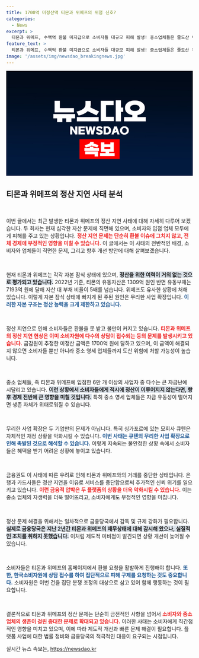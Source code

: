 ```yaml
---
title: 1700억 미정산액 티몬과 위메프의 위험 신호?
categories:
  - News
excerpt: >
  티몬과 위메프, 수백억 환불 미지급으로 소비자들 대규모 피해 발생! 중소업체들은 줄도산 위기, 금융권 거래도 중단. 무리한 사업 확장과 법적 미비가 초래한 이번 사태, 후폭풍이 어떻게 이어질지 귀추가 주목된다.
feature_text: >
  티몬과 위메프, 수백억 환불 미지급으로 소비자들 대규모 피해 발생! 중소업체들은 줄도산 위기, 금융권 거래도 중단. 무리한 사업 확장과 법적 미비가 초래한 이번 사태, 후폭풍이 어떻게 이어질지 귀추가 주목된다.
image: '/assets/img/newsdao_breakingnews.jpg'
---
```


<p><img src="/assets/img/newsdao_breakingnews.jpg" alt="bookingtag 속보" /></p>

<h2 data-ke-size="size26">티몬과 위메프의 정산 지연 사태 분석</h2>

<p data-ke-size="size16">&nbsp;</p>

<p>이번 글에서는 최근 발생한 티몬과 위메프의 정산 지연 사태에 대해 자세히 다루어 보겠습니다. 두 회사는 현재 심각한 자산 문제에 직면해 있으며, 소비자와 입점 업체 모두에게 피해를 주고 있는 상황입니다. <b><span style="color: #ee2323;">정산 지연 문제는 단순히 환불 이슈에 그치지 않고, 전체 경제에 부정적인 영향을 미칠 수 있습니다.</span></b> 이 글에서는 이 사태의 전반적인 배경, 소비자와 업체들이 직면한 문제, 그리고 향후 개선 방안에 대해 살펴보겠습니다.</p>

<p data-ke-size="size16">&nbsp;</p>

<p>현재 티몬과 위메프는 각각 자본 잠식 상태에 있으며, <b><span style="background-color: #21538527;">정산을 위한 여력이 거의 없는 것으로 평가되고 있습니다.</span></b> 2022년 기준, 티몬의 유동자산은 1309억 원인 반면 유동부채는 7193억 원에 달해 자산 대 부채 비율이 5배를 넘습니다. 위메프도 유사한 상황에 처해 있습니다. 이렇게 자본 잠식 상태에 빠지게 된 주된 원인은 무리한 사업 확장입니다. <b><span style="color: #1a5490;">이러한 자본 구조는 정산 능력을 크게 제한하고 있습니다.</span></b></p>

<p data-ke-size="size16">&nbsp;</p>

<p>정산 지연으로 인해 소비자들은 환불을 못 받고 불만이 커지고 있습니다. <b><span style="color: #ee2323;">티몬과 위메프의 정산 지연 현상은 이미 소비자원에 다수의 상담이 접수되는 등의 문제를 발생시키고 있습니다.</span></b> 금감원이 추정한 미정산 금액은 1700억 원에 달하고 있으며, 이 금액이 해결되지 않으면 소비자들 뿐만 아니라 중소 영세 업체들까지 도산 위험에 처할 가능성이 높습니다. </p>

<p data-ke-size="size16">&nbsp;</p>

<p>중소 업체들, 즉 티몬과 위메프에 입점한 6만 개 이상의 사업자 중 다수는 큰 자금난에 시달리고 있습니다. <b><span style="background-color: #21538527;">이런 상황에서 소비자들에게 적시에 정산이 이루어지지 않는다면, 향후 경제 전반에 큰 영향을 미칠 것입니다.</span></b> 특히 중소 영세 업체들은 자금 유동성이 떨어지면 생존 자체가 위태로워질 수 있습니다.</p>

<p data-ke-size="size16">&nbsp;</p>

<p>무리한 사업 확장은 두 기업만의 문제가 아닙니다. 특히 싱가포르에 있는 모회사 큐텐은 자체적인 재정 상황을 악화시킬 수 있습니다. <b><span style="color: #1a5490;">이번 사태는 큐텐의 무리한 사업 확장으로 인해 촉발된 것으로 해석할 수 있습니다.</span></b> 이렇게 지속되는 불안정한 상황 속에서 소비자들은 혜택을 받기 어려운 상황에 놓이고 있습니다. </p>

<p data-ke-size="size16">&nbsp;</p>

<p>금융권도 이 사태에 따른 우려로 인해 티몬과 위메프와의 거래를 중단한 상태입니다. 은행과 카드사들은 정산 지연을 이유로 서비스를 중단함으로써 추가적인 신뢰 위기를 일으키고 있습니다. <b><span style="color: #ee2323;">이런 금융적 압박은 두 플랫폼의 상황을 더욱 악화시킬 수 있습니다.</span></b> 이는 중소 업체의 자생력을 더욱 떨어뜨리고, 소비자에게도 부정적인 영향을 미칩니다.</p>

<p data-ke-size="size16">&nbsp;</p>

<p>정산 문제 해결을 위해서는 일차적으로 금융당국에서 감독 및 규제 강화가 필요합니다. <b><span style="background-color: #21538527;">실제로 금융당국은 지난 2년간 티몬과 위메프의 재무상태에 대해 감시해 왔으나, 실질적인 조치를 취하지 못했습니다.</span></b> 이처럼 제도적 미비점이 발견되면 상황 개선이 늦어질 수 있습니다.</p>

<p data-ke-size="size16">&nbsp;</p>

<p>소비자들은 티몬과 위메프의 홈페이지에서 환불 요청을 활발하게 진행해야 합니다. <b><span style="color: #1a5490;">또한, 한국소비자원에 상담 접수를 하여 집단적으로 피해 구제를 요청하는 것도 중요합니다.</span></b> 소비자원은 이번 건을 집단 분쟁 조정의 대상으로 삼고 있어 함께 행동하는 것이 필요합니다.</p>

<p data-ke-size="size16">&nbsp;</p>

<p>결론적으로 티몬과 위메프의 정산 문제는 단순히 금전적인 사항을 넘어서 <b><span style="color: #ee2323;">소비자와 중소 업체의 생존이 걸린 중대한 문제로 확대되고 있습니다.</span></b> 이러한 사태는 소비자에게 직간접적인 영향을 미치고 있으며, 이에 따라 제도적 개선과 빠른 문제 해결이 필요합니다. 플랫폼 사업에 대한 법률 정비와 금융당국의 적극적인 대응이 요구되는 시점입니다.</p>
실시간 뉴스 속보는, <a href="https://newsdao.kr" rel="dofollow">https://newsdao.kr</a>


